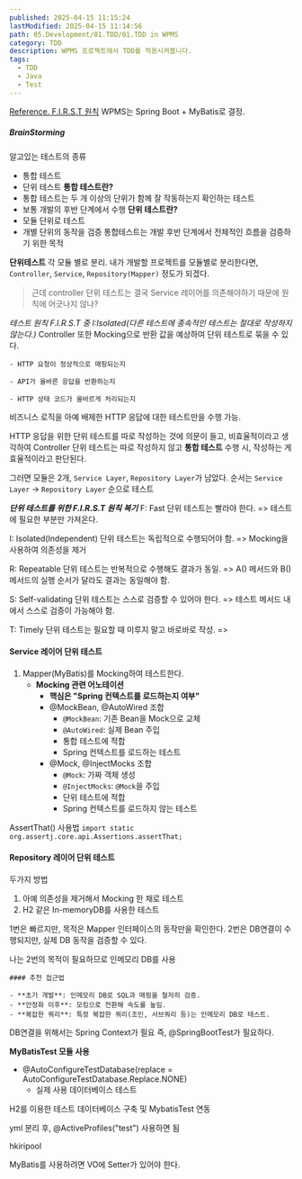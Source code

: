 ```yaml
---
published: 2025-04-15 11:15:24
lastModified: 2025-04-15 11:14:56
path: 05.Development/01.TDD/01.TDD in WPMS
category: TDD
description: WPMS 프로젝트에서 TDD를 적용시켜봅니다.
tags:
  - TDD
  - Java
  - Test
---
```

[Reference. F.I.R.S.T 원칙](https://m.blog.naver.com/rodpold/222773877290)
WPMS는 Spring Boot + MyBatis로 결정.

##### BrainStorming
알고있는 테스트의 종류
- 통합 테스트
- 단위 테스트
**통합 테스트란?**
- 통합 테스트는 두 개 이상의 단위가 함께 잘 작동하는지 확인하는 테스트
- 보통 개발의 후반 단계에서 수행
**단위 테스트란?**
- 모듈 단위로 테스트
- 개별 단위의 동작을 검증
통합테스트는 개발 후반 단계에서 전체적인 흐름을 검증하기 위한 목적

**단위테스트**
각 모듈 별로 분리.
내가 개발할 프로젝트를 모듈별로 분리한다면, `Controller`, `Service`, `Repository(Mapper)` 정도가 되겠다.

> 근데 controller 단위 테스트는 결국 Service 레이어를 의존해야하기 때문에 원칙에 어긋나지 않나?

*테스트 원칙 F.I.R.S.T 중 I:Isolated(다른 테스트에 종속적인 테스트는 절대로 작성하지 않는다.)*
Controller 또한 Mocking으로 반환 값을 예상하여 단위 테스트로 묶을 수 있다.
```
- HTTP 요청이 정상적으로 매핑되는지
    
- API가 올바른 응답을 반환하는지
    
- HTTP 상태 코드가 올바르게 처리되는지
```
비즈니스 로직을 아예 배제한 HTTP 응답에 대한 테스트만을 수행 가능.

HTTP 응답을 위한 단위 테스트를 따로 작성하는 것에 의문이 들고, 비효율적이라고 생각하여 Controller 단위 테스트는 따로 작성하지 않고 **통합 테스트** 수행 시, 작성하는 게 효율적이라고 판단된다.

그러면 모듈은 2개, `Service Layer`, `Repository Layer`가 남았다.
순서는 `Service Layer` -> `Repository Layer` 순으로 테스트

***단위 테스트를 위한 F.I.R.S.T 원칙 복기***
F: Fast
단위 테스트는 빨라야 한다. => 테스트에 필요한 부분만 가져온다.

I: Isolated(Independent)
단위 테스트는 독립적으로 수행되어야 함. => Mocking을 사용하여 의존성을 제거

R: Repeatable
단위 테스트는 반복적으로 수행해도 결과가 동일. => A() 메서드와 B() 메서드의 실행 순서가 달라도 결과는 동일해야 함.

S: Self-validating
단위 테스트는 스스로 검증할 수 있어야 한다. =>  테스트 메서드 내에서 스스로 검증이 가능해야 함.

T: Timely
단위 테스트는 필요할 때 미루지 말고 바로바로 작성. => 
#### Service 레이어 단위 테스트
1. Mapper(MyBatis)를 Mocking하여 테스트한다.
	- **Mocking 관련 어노테이션**
		- **핵심은 "Spring 컨텍스트를 로드하는지 여부"**
		- @MockBean, @AutoWired 조합
			- `@MockBean`: 기존 Bean을 Mock으로 교체
			- `@AutoWired`: 실제 Bean 주입
			- 통합 테스트에 적합
			- Spring 컨텍스트를 로드하는 테스트
		- @Mock, @InjectMocks 조합
			- `@Mock`: 가짜 객체 생성
			- `@InjectMocks`: `@Mock`을 주입
			- 단위 테스트에 적합
			- Spring 컨텍스트를 로드하지 않는 테스트

AssertThat() 사용법 `import static org.assertj.core.api.Assertions.assertThat;`

#### Repository 레이어 단위 테스트
두가지 방법
1. 아예 의존성을 제거해서 Mocking 한 채로 테스트
2. H2 같은 In-memoryDB를 사용한 테스트

1번은 빠르지만, 목적은 Mapper 인터페이스의 동작만을 확인한다.
2번은 DB연결이 수행되지만, 실제 DB 동작을 검증할 수 있다.

나는 2번의 목적이 필요하므로 인메모리 DB를 사용
```
#### 추천 접근법

- **초기 개발**: 인메모리 DB로 SQL과 매핑을 철저히 검증.
- **안정화 이후**: 모킹으로 전환해 속도를 높임.
- **복잡한 쿼리**: 특정 복잡한 쿼리(조인, 서브쿼리 등)는 인메모리 DB로 테스트.
```

DB연결을 위해서는 Spring Context가 필요 즉, @SpringBootTest가 필요하다.

**MyBatisTest 모듈 사용**
- @AutoConfigureTestDatabase(replace = AutoConfigureTestDatabase.Replace.NONE) 
	- 실제 사용 데이터베이스 테스트

H2를 이용한 테스트 데이터베이스 구축 및 MybatisTest 연동

yml 분리 후, @ActiveProfiles("test")  사용하면 됨

hkiripool

MyBatis를 사용하려면 VO에 Setter가 있어야 한다.